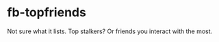 fb-topfriends
=============

Not sure what it lists. Top stalkers? Or friends you interact with the most.